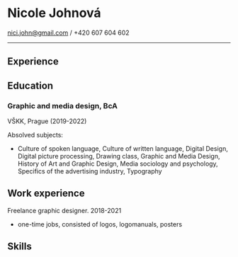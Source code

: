 # Nicole Johnová
nici.john@gmail.com / +420 607 604 602

---
## Experience

## Education
### Graphic and media design, BcA
VŠKK, Prague (2019-2022)

Absolved subjects:
- Culture of spoken language, Culture of written language, Digital Design, Digital picture processing, Drawing class, Graphic and Media Design, History of Art and Graphic Design, Media sociology and psychology, Specifics of the advertising industry, Typography

## Work experience

Freelance graphic designer. 2018-2021
- one-time jobs, consisted of logos, logomanuals, posters

## Skills

